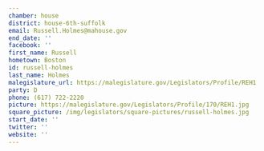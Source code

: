 ```yaml
---
chamber: house
district: house-6th-suffolk
email: Russell.Holmes@mahouse.gov
end_date: ''
facebook: ''
first_name: Russell
hometown: Boston
id: russell-holmes
last_name: Holmes
malegislature_url: https://malegislature.gov/Legislators/Profile/REH1
party: D
phone: (617) 722-2220
picture: https://malegislature.gov/Legislators/Profile/170/REH1.jpg
square_picture: /img/legislators/square-pictures/russell-holmes.jpg
start_date: ''
twitter: ''
website: ''
---
```

